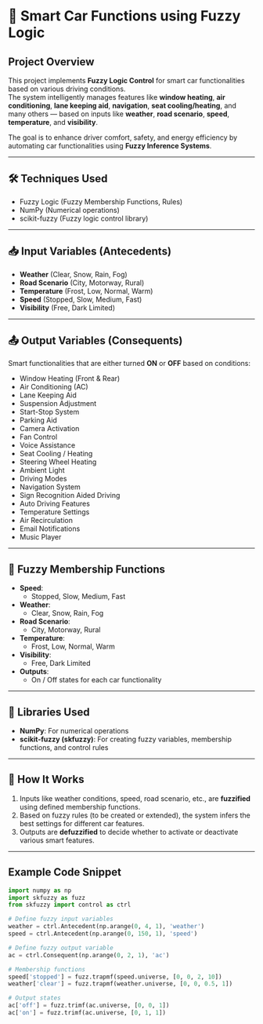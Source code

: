 # 🚗 Smart Car Functions using Fuzzy Logic

## Project Overview
This project implements **Fuzzy Logic Control** for smart car functionalities based on various driving conditions.  
The system intelligently manages features like **window heating**, **air conditioning**, **lane keeping aid**, **navigation**, **seat cooling/heating**, and many others — based on inputs like **weather**, **road scenario**, **speed**, **temperature**, and **visibility**.

The goal is to enhance driver comfort, safety, and energy efficiency by automating car functionalities using **Fuzzy Inference Systems**.

---

## 🛠️ Techniques Used
- Fuzzy Logic (Fuzzy Membership Functions, Rules)
- NumPy (Numerical operations)
- scikit-fuzzy (Fuzzy logic control library)

---

## 📥 Input Variables (Antecedents)
- **Weather** (Clear, Snow, Rain, Fog)
- **Road Scenario** (City, Motorway, Rural)
- **Temperature** (Frost, Low, Normal, Warm)
- **Speed** (Stopped, Slow, Medium, Fast)
- **Visibility** (Free, Dark Limited)

---

## 📤 Output Variables (Consequents)
Smart functionalities that are either turned **ON** or **OFF** based on conditions:
- Window Heating (Front & Rear)
- Air Conditioning (AC)
- Lane Keeping Aid
- Suspension Adjustment
- Start-Stop System
- Parking Aid
- Camera Activation
- Fan Control
- Voice Assistance
- Seat Cooling / Heating
- Steering Wheel Heating
- Ambient Light
- Driving Modes
- Navigation System
- Sign Recognition Aided Driving
- Auto Driving Features
- Temperature Settings
- Air Recirculation
- Email Notifications
- Music Player

---

## 🧠 Fuzzy Membership Functions
- **Speed**:
  - Stopped, Slow, Medium, Fast
- **Weather**:
  - Clear, Snow, Rain, Fog
- **Road Scenario**:
  - City, Motorway, Rural
- **Temperature**:
  - Frost, Low, Normal, Warm
- **Visibility**:
  - Free, Dark Limited
- **Outputs**:
  - On / Off states for each car functionality

---

## 🔎 Libraries Used
- **NumPy**: For numerical operations
- **scikit-fuzzy (skfuzzy)**: For creating fuzzy variables, membership functions, and control rules

---

## 🚀 How It Works
1. Inputs like weather conditions, speed, road scenario, etc., are **fuzzified** using defined membership functions.
2. Based on fuzzy rules (to be created or extended), the system infers the best settings for different car features.
3. Outputs are **defuzzified** to decide whether to activate or deactivate various smart features.

---

## Example Code Snippet

```python
import numpy as np
import skfuzzy as fuzz
from skfuzzy import control as ctrl

# Define fuzzy input variables
weather = ctrl.Antecedent(np.arange(0, 4, 1), 'weather')
speed = ctrl.Antecedent(np.arange(0, 150, 1), 'speed')

# Define fuzzy output variable
ac = ctrl.Consequent(np.arange(0, 2, 1), 'ac')

# Membership functions
speed['stopped'] = fuzz.trapmf(speed.universe, [0, 0, 2, 10])
weather['clear'] = fuzz.trapmf(weather.universe, [0, 0, 0.5, 1])

# Output states
ac['off'] = fuzz.trimf(ac.universe, [0, 0, 1])
ac['on'] = fuzz.trimf(ac.universe, [0, 1, 1])
